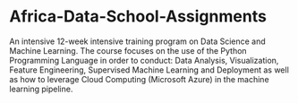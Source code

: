 # Africa-Data-School-Assignments
An intensive 12-week intensive training program on Data Science and Machine Learning. The course focuses on the use of the Python Programming Language in order to conduct: Data Analysis, Visualization, Feature Engineering, Supervised Machine Learning and Deployment as well as how to leverage Cloud Computing (Microsoft Azure) in the machine learning pipeline.
